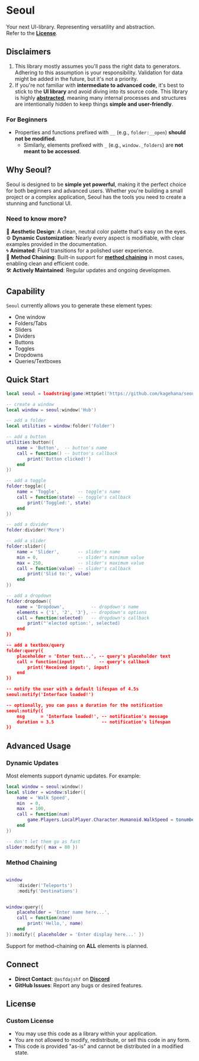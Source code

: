 # **Seoul**  
Your next UI-library. Representing versatility and abstraction. \
Refer to the [**License**](https://github.com/kagehana/seoul/blob/main/readme.md#license).

## **Disclaimers**
1. This library mostly assumes you'll pass the right data to generators. Adhering to this assumption is your responsibility. Validation for data might be added in the future, but it's not a priority.
2. If you're not familiar with **intermediate to advanced code**, it's best to stick to the **UI library** and avoid diving into its source code. This library is highly [**abstracted**](https://en.wikipedia.org/wiki/Abstraction_(computer_science)), meaning many internal processes and structures are intentionally hidden to keep things **simple and user-friendly**.  

### **For Beginners**  
* Properties and functions prefixed with `__` (e.g., `folder:__open`) **should not be modified**.
    * Similarly, elements prefixed with `_` (e.g., `window._folders`) are **not meant to be accessed**. 

## **Why Seoul?**
Seoul is designed to be **simple yet powerful**, making it the perfect choice for both beginners and advanced users. Whether you're building a small project or a complex application, Seoul has the tools you need to create a stunning and functional UI.

### Need to know more?  
🎨 **Aesthetic Design**: A clean, neutral color palette that's easy on the eyes.  
⚙️ **Dynamic Customization**: Nearly every aspect is modifiable, with clear examples provided in the documentation.  
🌀 **Animated**: Fluid transitions for a polished user experience.  
🔗 **Method Chaining**: Built-in support for [**method chaining**](https://en.wikipedia.org/wiki/Method_chaining) in most cases, enabling clean and efficient code.  
🛠️ **Actively Maintained**: Regular updates and ongoing developmen.

## **Capability**  
`Seoul` currently allows you to generate these element types:
* One window
* Folders/Tabs
* Sliders
* Dividers
* Buttons
* Toggles
* Dropdowns
* Queries/Textboxes

## **Quick Start**
```lua
local seoul = loadstring(game:HttpGet('https://github.com/kagehana/seoul/blob/main/seoul.lua?raw=true'))()

-- create a window
local window = seoul:window('Hub')

-- add a folder
local utilities = window:folder('Folder')

-- add a button
utilities:button({
    name = 'Button',  -- button's name
    call = function() -- button's callback
        print('Button clicked!')
    end
})

-- add a toggle
folder:toggle({
    name = 'Toggle',       -- toggle's name
    call = function(state) -- toggle's callback
        print('Toggled:', state)
    end
})

-- add a divider
folder:divider('More')

-- add a slider
folder:slider({
    name = 'Slider',       -- slider's name
    min = 0,               -- slider's minimum value
    max = 250,             -- slider's maximum value
    call = function(value) -- slider's callback
        print('Slid to:', value)
    end
})

-- add a dropdown
folder:dropdown({
    name = 'Dropdown',          -- dropdown's name
    elements = {'1', '2', '3'}, -- dropdown's options
    call = function(selected)   -- dropdown's callback
        print("'elected option:', selected)
    end
})

-- add a textbox/query
folder:query({
    placeholder = 'Enter text...', -- query's placeholder text
    call = function(input)         -- query's callback
        print('Received input:', input)
    end
})

-- notify the user with a default lifespan of 4.5s
seoul:notify('Interface loaded!')

-- optionally, you can pass a duration for the notification
seoul:notify({
    msg      = 'Interface loaded!', -- notification's message
    duration = 3.5                  -- notification's lifespan
})
```

## **Advanced Usage**  
### Dynamic Updates  
Most elements support dynamic updates. For example:  
```lua
local window = seoul:window()
local slider = window:slider({
    name = 'Walk Speed',
    min  = 0,
    max  = 100,
    call = function(num)
        game.Players.LocalPlayer.Character.Humanoid.WalkSpeed = tonumber(num)
    end
})

-- don't let them go as fast
slider:modify({ max = 80 })
```

### Method Chaining  
```lua

window
    :divider('Teleports')
    :modify('Destinations')


window:query({
    placeholder = 'Enter name here...',
    call = function(name)
        print('Hello,', name)
    end
}):modify({ placeholder = 'Enter display here...' })
```

Support for method-chaining on **ALL** elements is planned.

## **Connect** 
- **Direct Contact**: `@asfdajshf` on [**Discord**](https://discord.com/)
- **GitHub Issues**: Report any bugs or desired features.  

## **License**  
### Custom License  
- You may use this code as a library within your application.
- You are not allowed to modify, redistribute, or sell this code in any form.
- This code is provided "as-is" and cannot be distributed in a modified state.
